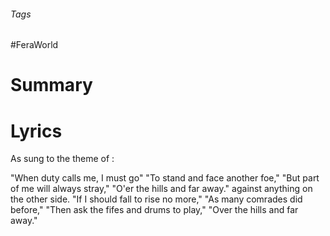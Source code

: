 ###### Tags

#FeraWorld

# Summary

# Lyrics
As sung to the theme of : 

"When duty calls me, I must go"
"To stand and face another foe,"
"But part of me will always stray,"
"O'er the hills and far away."
against anything on the other side. 
"If I should fall to rise no more,"
"As many comrades did before,"
"Then ask the fifes and drums to play,"
"Over the hills and far away."